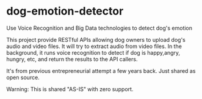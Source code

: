 # dog-emotion-detector
Use Voice Recognition and Big Data technologies to detect dog's emotion

This project provide RESTful APIs allowing dog owners to upload dog's audio and video files.
It will try to extract audio from video files.
In the background, it runs voice recognition to detect if dog is happy,angry, hungry, etc,
and return the results to the API callers.

It's from previous entrepreneurial attempt a few years back. Just shared as open source.

Warning: 
This is shared "AS-IS" with zero support.